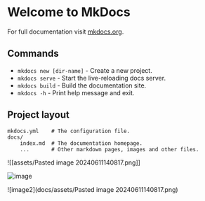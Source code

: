 # Welcome to MkDocs

For full documentation visit [mkdocs.org](https://www.mkdocs.org).

## Commands

* `mkdocs new [dir-name]` - Create a new project.
* `mkdocs serve` - Start the live-reloading docs server.
* `mkdocs build` - Build the documentation site.
* `mkdocs -h` - Print help message and exit.

## Project layout

    mkdocs.yml    # The configuration file.
    docs/
        index.md  # The documentation homepage.
        ...       # Other markdown pages, images and other files.

![[assets/Pasted image 20240611140817.png]]

![image](https://github.com/PeterHissey/peterhissey.github.io/assets/127337768/4af28428-c64e-482c-9590-9b49a1bd06f6)

![image2](docs/assets/Pasted image 20240611140817.png)

